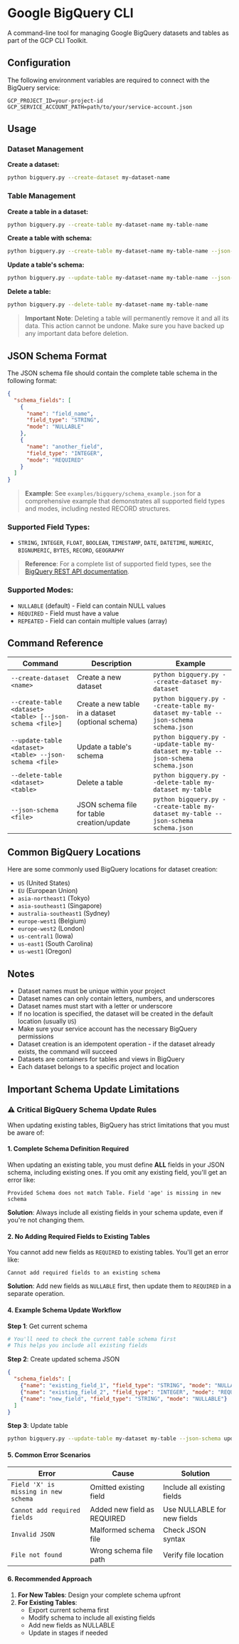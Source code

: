 # Google BigQuery CLI

A command-line tool for managing Google BigQuery datasets and tables as part of the GCP CLI Toolkit.

## Configuration

The following environment variables are required to connect with the BigQuery service:

```
GCP_PROJECT_ID=your-project-id
GCP_SERVICE_ACCOUNT_PATH=path/to/your/service-account.json
```

## Usage

### Dataset Management

**Create a dataset:**
```bash
python bigquery.py --create-dataset my-dataset-name
```

### Table Management

**Create a table in a dataset:**
```bash
python bigquery.py --create-table my-dataset-name my-table-name
```

**Create a table with schema:**
```bash
python bigquery.py --create-table my-dataset-name my-table-name --json-schema schema.json
```

**Update a table's schema:**
```bash
python bigquery.py --update-table my-dataset-name my-table-name --json-schema schema.json
```

**Delete a table:**
```bash
python bigquery.py --delete-table my-dataset-name my-table-name
```

> **Important Note**: Deleting a table will permanently remove it and all its data. This action cannot be undone. Make sure you have backed up any important data before deletion.

## JSON Schema Format

The JSON schema file should contain the complete table schema in the following format:

```json
{
  "schema_fields": [
    {
      "name": "field_name",
      "field_type": "STRING",
      "mode": "NULLABLE"
    },
    {
      "name": "another_field",
      "field_type": "INTEGER",
      "mode": "REQUIRED"
    }
  ]
}
```

> **Example**: See `examples/bigquery/schema_example.json` for a comprehensive example that demonstrates all supported field types and modes, including nested RECORD structures.

### Supported Field Types:
- `STRING`, `INTEGER`, `FLOAT`, `BOOLEAN`, `TIMESTAMP`, `DATE`, `DATETIME`, `NUMERIC`, `BIGNUMERIC`, `BYTES`, `RECORD`, `GEOGRAPHY`

> **Reference**: For a complete list of supported field types, see the [BigQuery REST API documentation](https://cloud.google.com/bigquery/docs/reference/rest/v2/tables#TableFieldSchema.FIELDS.type).

### Supported Modes:
- `NULLABLE` (default) - Field can contain NULL values
- `REQUIRED` - Field must have a value
- `REPEATED` - Field can contain multiple values (array)

## Command Reference

| Command | Description | Example |
|---------|-------------|---------|
| `--create-dataset <name>` | Create a new dataset | `python bigquery.py --create-dataset my-dataset` |
| `--create-table <dataset> <table> [--json-schema <file>]` | Create a new table in a dataset (optional schema) | `python bigquery.py --create-table my-dataset my-table --json-schema schema.json` |
| `--update-table <dataset> <table> --json-schema <file>` | Update a table's schema | `python bigquery.py --update-table my-dataset my-table --json-schema schema.json` |
| `--delete-table <dataset> <table>` | Delete a table | `python bigquery.py --delete-table my-dataset my-table` |
| `--json-schema <file>` | JSON schema file for table creation/update | `python bigquery.py --create-table my-dataset my-table --json-schema schema.json` |

## Common BigQuery Locations

Here are some commonly used BigQuery locations for dataset creation:

- `US` (United States)
- `EU` (European Union)
- `asia-northeast1` (Tokyo)
- `asia-southeast1` (Singapore)
- `australia-southeast1` (Sydney)
- `europe-west1` (Belgium)
- `europe-west2` (London)
- `us-central1` (Iowa)
- `us-east1` (South Carolina)
- `us-west1` (Oregon)

## Notes

- Dataset names must be unique within your project
- Dataset names can only contain letters, numbers, and underscores
- Dataset names must start with a letter or underscore
- If no location is specified, the dataset will be created in the default location (usually `US`)
- Make sure your service account has the necessary BigQuery permissions
- Dataset creation is an idempotent operation - if the dataset already exists, the command will succeed
- Datasets are containers for tables and views in BigQuery
- Each dataset belongs to a specific project and location

## Important Schema Update Limitations

### ⚠️ Critical BigQuery Schema Update Rules

When updating existing tables, BigQuery has strict limitations that you must be aware of:

#### 1. **Complete Schema Definition Required**
When updating an existing table, you must define **ALL** fields in your JSON schema, including existing ones. If you omit any existing field, you'll get an error like:
```
Provided Schema does not match Table. Field 'age' is missing in new schema
```

**Solution**: Always include all existing fields in your schema update, even if you're not changing them.

#### 2. **No Adding Required Fields to Existing Tables**
You cannot add new fields as `REQUIRED` to existing tables. You'll get an error like:
```
Cannot add required fields to an existing schema
```

**Solution**: Add new fields as `NULLABLE` first, then update them to `REQUIRED` in a separate operation.

#### 4. **Example Schema Update Workflow**

**Step 1**: Get current schema
```bash
# You'll need to check the current table schema first
# This helps you include all existing fields
```

**Step 2**: Create updated schema JSON
```json
{
  "schema_fields": [
    {"name": "existing_field_1", "field_type": "STRING", "mode": "NULLABLE"},
    {"name": "existing_field_2", "field_type": "INTEGER", "mode": "REQUIRED"},
    {"name": "new_field", "field_type": "STRING", "mode": "NULLABLE"}
  ]
}
```

**Step 3**: Update table
```bash
python bigquery.py --update-table my-dataset my-table --json-schema updated_schema.json
```

#### 5. **Common Error Scenarios**

| Error | Cause | Solution |
|-------|-------|----------|
| `Field 'X' is missing in new schema` | Omitted existing field | Include all existing fields |
| `Cannot add required fields` | Added new field as REQUIRED | Use NULLABLE for new fields |
| `Invalid JSON` | Malformed schema file | Check JSON syntax |
| `File not found` | Wrong schema file path | Verify file location |

#### 6. **Recommended Approach**

1. **For New Tables**: Design your complete schema upfront
2. **For Existing Tables**:
   - Export current schema first
   - Modify schema to include all existing fields
   - Add new fields as NULLABLE
   - Update in stages if needed